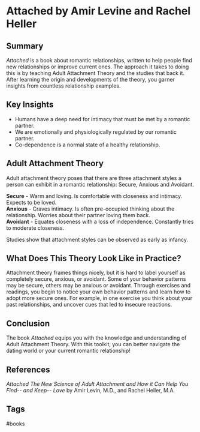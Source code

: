 # Attached by Amir Levine and Rachel Heller

## Summary
*Attached* is a book about romantic relationships, written to help people find new relationships or improve current ones. The approach it takes to doing this is by teaching Adult Attachment Theory and the studies that back it. After learning the origin and developments of the theory, you garner insights from countless relationship examples. 

## Key Insights
* Humans have a deep need for intimacy that must be met by a romantic partner.  
* We are emotionally and physiologically regulated by our romantic partner.  
* Co-dependence is a normal state of a healthy relationship.  

## Adult Attachment Theory
Adult attachment theory poses that there are three attachment styles a person can exhibit in a romantic relationship: Secure, Anxious and Avoidant.  

**Secure** - Warm and loving. Is comfortable with closeness and intimacy. Expects to be loved.  
**Anxious** - Craves intimacy. Is often pre-occupied thinking about the relationship. Worries about their partner loving them back.  
**Avoidant** - Equates closeness with a loss of independence. Constantly tries to moderate closeness.  

Studies show that attachment styles can be observed as early as infancy.

## What Does This Theory Look Like in Practice?
Attachment theory frames things nicely, but it is hard to label yourself as completely secure, anxious, or avoidant. Some of your behavior patterns may be secure, others may be anxious or avoidant. Through exercises and readings, you begin to notice your own behavior patterns and learn how to adopt more secure ones. For example, in one exercise you think about your past relationships, and uncover cues that led to insecure reactions.  

## Conclusion
The book *Attached* equips you with the knowledge and understanding of Adult Attachment Theory. With this toolkit, you can better navigate the dating world or your current romantic relationship!  

## References
*Attached The New Science of Adult Attachment and How it Can Help You Find-- and Keep-- Love* by Amir Levin, M.D., and Rachel Heller, M.A.

## Tags
#books

